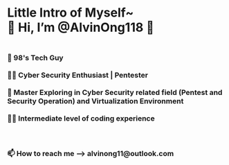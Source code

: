    
<h1> Little Intro of Myself~ 
<br> 👋 Hi, I’m @AlvinOng118 👋</h1>

<h3>
<br> 🙋 98's Tech Guy
<br>
<br> 👨‍💻 Cyber Security Enthusiast | Pentester
<br>
<br> 👀 Master Exploring in Cyber Security related field (Pentest and Security Operation) and Virtualization Environment
<br>
<br> 👨‍💻 Intermediate level of coding experience
<br>
<br>
<br>
<br>
📫 How to reach me --> alvinong11@outlook.com
  
 </h2>
